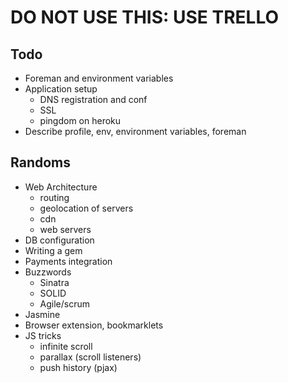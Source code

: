 # DO NOT USE THIS: USE TRELLO

## Todo

* Foreman and environment variables
* Application setup
    * DNS registration and conf
    * SSL
    * pingdom on heroku
* Describe profile, env, environment variables, foreman

## Randoms

* Web Architecture
    * routing
    * geolocation of servers
    * cdn
    * web servers
* DB configuration
* Writing a gem
* Payments integration
* Buzzwords
    * Sinatra
    * SOLID
    * Agile/scrum
* Jasmine
* Browser extension, bookmarklets
* JS tricks
    * infinite scroll
    * parallax (scroll listeners)
    * push history (pjax)
